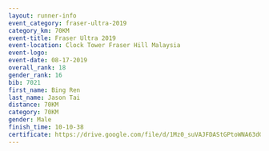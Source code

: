 ```yaml
---
layout: runner-info 
event_category: fraser-ultra-2019 
category_km: 70KM 
event-title: Fraser Ultra 2019 
event-location: Clock Tower Fraser Hill Malaysia 
event-logo: 
event-date: 08-17-2019 
overall_rank: 18
gender_rank: 16
bib: 7021
first_name: Bing Ren
last_name: Jason Tai
distance: 70KM
category: 70KM
gender: Male
finish_time: 10-10-38
certificate: https://drive.google.com/file/d/1Mz0_suVAJFDAStGPtoWNA63dGL3nZcM_/view?usp=sharing
---
```

